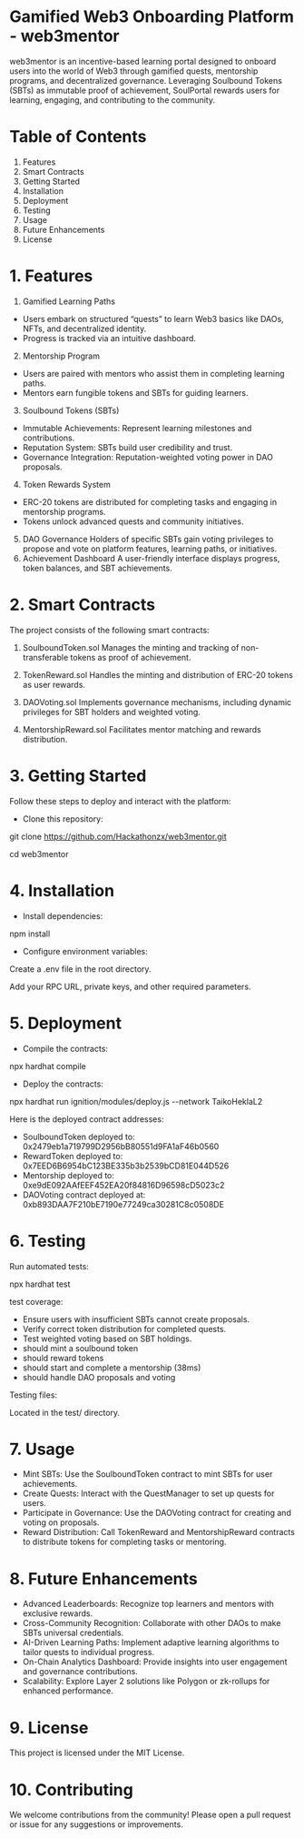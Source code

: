 # Gamified Web3 Onboarding Platform - web3mentor

web3mentor is an incentive-based learning portal designed to onboard users into the world of Web3 through gamified quests, mentorship programs, and decentralized governance. Leveraging Soulbound Tokens (SBTs) as immutable proof of achievement, SoulPortal rewards users for learning, engaging, and contributing to the community.

# Table of Contents
1. Features
2. Smart Contracts
3. Getting Started
4. Installation
5. Deployment
6. Testing
7. Usage
8. Future Enhancements
9. License

# 1. Features
1. Gamified Learning Paths
- Users embark on structured “quests” to learn Web3 basics like DAOs, NFTs, and decentralized identity.
- Progress is tracked via an intuitive dashboard.
2. Mentorship Program
- Users are paired with mentors who assist them in completing learning paths.
- Mentors earn fungible tokens and SBTs for guiding learners.
3. Soulbound Tokens (SBTs)
- Immutable Achievements: Represent learning milestones and contributions.
- Reputation System: SBTs build user credibility and trust.
- Governance Integration: Reputation-weighted voting power in DAO proposals.
4. Token Rewards System
- ERC-20 tokens are distributed for completing tasks and engaging in mentorship programs.
- Tokens unlock advanced quests and community initiatives.
5. DAO Governance
Holders of specific SBTs gain voting privileges to propose and vote on platform features, learning paths, or initiatives.
6. Achievement Dashboard
A user-friendly interface displays progress, token balances, and SBT achievements.

# 2. Smart Contracts
The project consists of the following smart contracts:

1. SoulboundToken.sol
Manages the minting and tracking of non-transferable tokens as proof of achievement.

2. TokenReward.sol
Handles the minting and distribution of ERC-20 tokens as user rewards.

3. DAOVoting.sol
Implements governance mechanisms, including dynamic privileges for SBT holders and weighted voting.

4. MentorshipReward.sol
Facilitates mentor matching and rewards distribution.

# 3. Getting Started

Follow these steps to deploy and interact with the platform:

- Clone this repository:

git clone https://github.com/Hackathonzx/web3mentor.git

cd web3mentor

# 4. Installation

- Install dependencies:

npm install

- Configure environment variables:

Create a .env file in the root directory.

Add your RPC URL, private keys, and other required parameters.

# 5. Deployment

- Compile the contracts:

npx hardhat compile

- Deploy the contracts:

npx hardhat run ignition/modules/deploy.js --network TaikoHeklaL2

Here is the deployed contract addresses: 

- SoulboundToken deployed to: 0x2479eb1a719799D2956bB80551d9FA1aF46b0560
- RewardToken deployed to: 0x7EED6B6954bC123BE335b3b2539bCD81E044D526
- Mentorship deployed to: 0xe9dE092AAfEEF452EA20f84816D96598cD5023c2
- DAOVoting contract deployed at: 0xb893DAA7F210bE7190e77249ca30281C8c0508DE

# 6. Testing
Run automated tests:

npx hardhat test

test coverage:

- Ensure users with insufficient SBTs cannot create proposals.
- Verify correct token distribution for completed quests.
- Test weighted voting based on SBT holdings.
- should mint a soulbound token
- should reward tokens
- should start and complete a mentorship (38ms)
- should handle DAO proposals and voting

Testing files:

Located in the test/ directory.

# 7. Usage
- Mint SBTs: Use the SoulboundToken contract to mint SBTs for user achievements.
- Create Quests: Interact with the QuestManager to set up quests for users.
- Participate in Governance: Use the DAOVoting contract for creating and voting on proposals.
- Reward Distribution: Call TokenReward and MentorshipReward contracts to distribute tokens for completing tasks or mentoring.

# 8. Future Enhancements
- Advanced Leaderboards: Recognize top learners and mentors with exclusive rewards.
- Cross-Community Recognition: Collaborate with other DAOs to make SBTs universal credentials.
- AI-Driven Learning Paths: Implement adaptive learning algorithms to tailor quests to individual progress.
- On-Chain Analytics Dashboard: Provide insights into user engagement and governance contributions.
- Scalability: Explore Layer 2 solutions like Polygon or zk-rollups for enhanced performance.

# 9. License

This project is licensed under the MIT License.

# 10. Contributing

We welcome contributions from the community! Please open a pull request or issue for any suggestions or improvements.